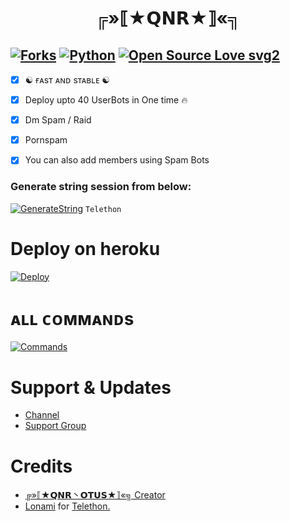 <p align="center">
  
</p>
<h1 align="center">
  <b>╔»⟦★𝗤𝗡𝗥★⟧«╗</b>
</h1>

[![Forks](https://img.shields.io/github/forks/QnrOtus/QnrSpamBot?style=flat-square&color=orange)](https://github.com/QnrOtus/QnrSpamBot/fork)
[![Python](https://img.shields.io/badge/Python-v3.9.7-blue)](https://www.python.org/)
[![Open Source Love svg2](https://badges.frapsoft.com/os/v2/open-source.svg?v=103)](https://github.com/QnrOtus/QnrSpamBot)   
----
 
- [x] ☯︎ ғᴀsᴛ ᴀɴᴅ sᴛᴀʙʟᴇ ☯︎
- [x] Deploy upto 40 UserBots in One time 🔥
- [x] Dm Spam / Raid
- [x] Pornspam
- [x] You can also add members using Spam Bots


### Generate string session from below:

[![GenerateString](https://img.shields.io/badge/QnrOtus-String-yellowgreen)](https://replit.com/@sahilsi552/QNR-ROBOT) ``Telethon``

# Deploy on heroku

[![Deploy](https://www.herokucdn.com/deploy/button.svg)](https://heroku.com/deploy?template=https://github.com/QnrOtus/QnrSpamBot-heroku)


# ᴀʟʟ ᴄᴏᴍᴍᴀɴᴅs
[![Commands](https://img.shields.io/badge/QnrSpamBot-CMDS-blue)](https://t.me/Resourcez/4)

# Support & Updates
* [Channel](https://t.me/Qnr_Otus)
* [Support Group](https://t.me/QNRotusChat)

# Credits
* [╔»⟦★𝗤𝗡𝗥丶𝗢𝗧𝗨𝗦★⟧«╗ Creator](https://github.com/QnrOtus)
* [Lonami](https://github.com/LonamiWebs/) for [Telethon.](https://github.com/LonamiWebs/Telethon)
